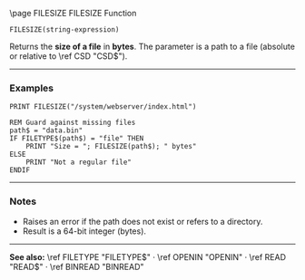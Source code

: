 \page FILESIZE FILESIZE Function

```basic
FILESIZE(string-expression)
```

Returns the **size of a file** in **bytes**.
The parameter is a path to a file (absolute or relative to \ref CSD "CSD\$").

---

### Examples

```basic
PRINT FILESIZE("/system/webserver/index.html")
```

```basic
REM Guard against missing files
path$ = "data.bin"
IF FILETYPE$(path$) = "file" THEN
    PRINT "Size = "; FILESIZE(path$); " bytes"
ELSE
    PRINT "Not a regular file"
ENDIF
```

---

### Notes

* Raises an error if the path does not exist or refers to a directory.
* Result is a 64-bit integer (bytes).

---

**See also:**
\ref FILETYPE "FILETYPE$" · \ref OPENIN "OPENIN" · \ref READ "READ$" · \ref BINREAD "BINREAD"
